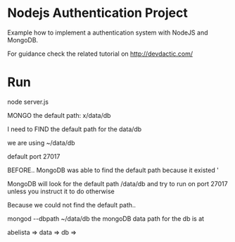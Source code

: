 Nodejs Authentication Project
======================

Example how to implement a authentication system with NodeJS and MongoDB.

For guidance check the related tutorial on http://devdactic.com/


Run
========

node server.js

MONGO
the default path: 
x/data/db



I need to FIND the default path for the data/db

we are using
~/data/db

default port 27017


BEFORE.. MongoDB was able to find the default path because it existed
'

MongoDB will look for the default path /data/db and try to run on port 27017 unless you instruct it to do otherwise

Because we could not find the default path..

mongod --dbpath ~/data/db
the mongoDB data path for the db is at

abelista => data => db => 